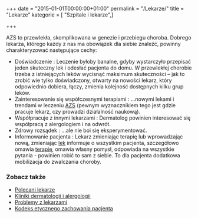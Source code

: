 +++
date = "2015-01-01T00:00:00+01:00"
permalink = "/Lekarze/"
title = "Lekarze"
kategorie = [ "Szpitale i lekarze",]

+++

AZS to przewlekła, skomplikowana w genezie i przebiegu choroba. Dobrego lekarza,
którego każdy z nas ma obowiązek dla siebie znaleźć, powinny charakteryzować
następujące cechy:

*   Doświadczenie : Leczenie byłoby banalne, gdyby wystarczyło przepisać jeden
    skuteczny lek i odesłać pacjenta do domu. W przewlekłej chorobie trzeba z
    istniejących leków wycisnąć maksimum skuteczności – jak to zrobić wie tylko
    doświadczony, otwarty na nowości lekarz, który odpowiednio dobiera, łączy,
    zmienia kolejność dostępnych kilku grup leków.
*   Zainteresowanie się współczesnymi terapiami : ...nowymi lekami i trendami w
    leczeniu [AZS](/atopedia/AZS "wikilink") (pewnym wyznacznikiem tego jest
    gdzie pracuje lekarz, czy prowadzi działalność naukową).
*   Współpracuje z innymi lekarzami : Dermatolog powinien interesować się
    współpracą z alergologiem i na odwrót.
*   Zdrowy rozsądek : ...ale nie boi się eksperymentować.
*   Informowanie pacjenta : Lekarz zmieniając terapię lub wprowadzając nową,
    zmieniając [lek](/atopedia/Leki "wikilink") informuje o wszystkim pacjenta,
    szczegółowo omawia [terapię](/atopedia/Terapia "wikilink"), omawia własny
    pomysł, odpowiada na wszystkie pytania - powinien robić to sam z siebie. To
    dla pacjenta dodatkowa mobilizacja do zwalczania choroby.

### Zobacz także

-   [Polecani lekarze](http://www.atopowe.pl/lekarze/)
-   [Kliniki dermatologii i alergologii](/atopedia/Kliniki_dermatologii_i_alergologii "wikilink")
-   [Problemy z lekarzami](/atopedia/Problemy_z_lekarzami "wikilink")
-   [Kodeks etycznego zachowania pacjenta](/atopedia/Kodeks_etycznego_zachowania_pacjenta "wikilink")
